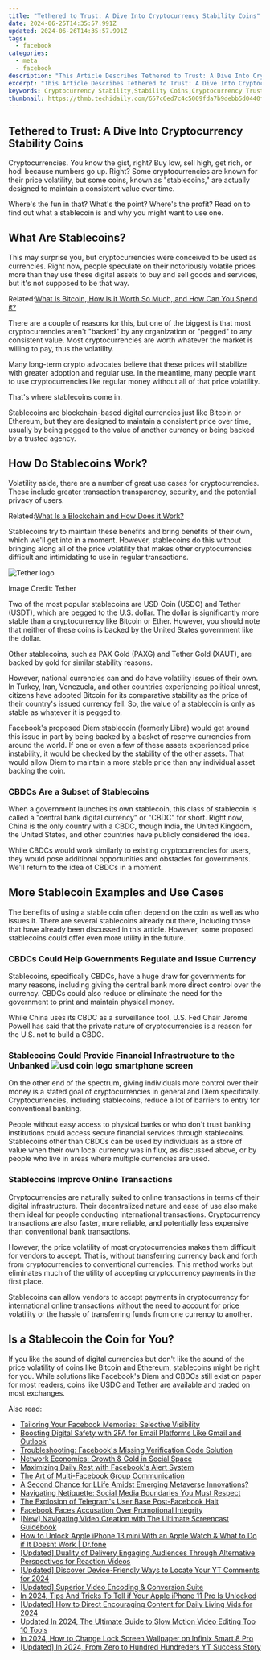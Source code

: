 ```yaml
---
title: "Tethered to Trust: A Dive Into Cryptocurrency Stability Coins"
date: 2024-06-25T14:35:57.991Z
updated: 2024-06-26T14:35:57.991Z
tags:
  - facebook
categories:
  - meta
  - facebook
description: "This Article Describes Tethered to Trust: A Dive Into Cryptocurrency Stability Coins"
excerpt: "This Article Describes Tethered to Trust: A Dive Into Cryptocurrency Stability Coins"
keywords: Cryptocurrency Stability,Stability Coins,Cryptocurrency Trust Mechanisms,Digital Currency Stability Solutions,Tethered Digital Assets,Crypto Market Stability Trends,Securing Cryptocurrency Transactions
thumbnail: https://thmb.techidaily.com/657c6ed7c4c5009fda7b9debb5d0440f9ba124b99f1e715f38abd38365f6151e.png
---
```


## Tethered to Trust: A Dive Into Cryptocurrency Stability Coins

 Cryptocurrencies. You know the gist, right? Buy low, sell high, get rich, or hodl because numbers go up. Right? Some cryptocurrencies are known for their price volatility, but some coins, known as "stablecoins," are actually designed to maintain a consistent value over time.

 Where's the fun in that? What's the point? Where's the profit? Read on to find out what a stablecoin is and why you might want to use one.

## What Are Stablecoins?

 This may surprise you, but cryptocurrencies were conceived to be used as currencies. Right now, people speculate on their notoriously volatile prices more than they use these digital assets to buy and sell goods and services, but it's not supposed to be that way.

 Related:[What Is Bitcoin, How Is it Worth So Much, and How Can You Spend it?](https://www.makeuseof.com/tag/what-is-bitcoin-how-can-you-spend-it/)

 There are a couple of reasons for this, but one of the biggest is that most cryptocurrencies aren't "backed" by any organization or "pegged" to any consistent value. Most cryptocurrencies are worth whatever the market is willing to pay, thus the volatility.

 Many long-term crypto advocates believe that these prices will stabilize with greater adoption and regular use. In the meantime, many people want to use cryptocurrencies like regular money without all of that price volatility.

That's where stablecoins come in.

 Stablecoins are blockchain-based digital currencies just like Bitcoin or Ethereum, but they are designed to maintain a consistent price over time, usually by being pegged to the value of another currency or being backed by a trusted agency.

## How Do Stablecoins Work?

 Volatility aside, there are a number of great use cases for cryptocurrencies. These include greater transaction transparency, security, and the potential privacy of users.

 Related:[What Is a Blockchain and How Does it Work?](https://www.makeuseof.com/what-is-a-blockchain-and-how-does-it-work/)

 Stablecoins try to maintain these benefits and bring benefits of their own, which we'll get into in a moment. However, stablecoins do this without bringing along all of the price volatility that makes other cryptocurrencies difficult and intimidating to use in regular transactions.

![Tether logo](https://static1.makeuseofimages.com/wordpress/wp-content/uploads/2021/04/Tether_full_logo_dm.png)

Image Credit: Tether

 Two of the most popular stablecoins are USD Coin (USDC) and Tether (USDT), which are pegged to the U.S. dollar. The dollar is significantly more stable than a cryptocurrency like Bitcoin or Ether. However, you should note that neither of these coins is backed by the United States government like the dollar.

 Other stablecoins, such as PAX Gold (PAXG) and Tether Gold (XAUT), are backed by gold for similar stability reasons.

 However, national currencies can and do have volatility issues of their own. In Turkey, Iran, Venezuela, and other countries experiencing political unrest, citizens have adopted Bitcoin for its comparative stability as the price of their country's issued currency fell. So, the value of a stablecoin is only as stable as whatever it is pegged to.

 Facebook's proposed Diem stablecoin (formerly Libra) would get around this issue in part by being backed by a basket of reserve currencies from around the world. If one or even a few of these assets experienced price instability, it would be checked by the stability of the other assets. That would allow Diem to maintain a more stable price than any individual asset backing the coin.

### CBDCs Are a Subset of Stablecoins

 When a government launches its own stablecoin, this class of stablecoin is called a "central bank digital currency" or "CBDC" for short. Right now, China is the only country with a CBDC, though India, the United Kingdom, the United States, and other countries have publicly considered the idea.

 While CBDCs would work similarly to existing cryptocurrencies for users, they would pose additional opportunities and obstacles for governments. We'll return to the idea of CBDCs in a moment.

## More Stablecoin Examples and Use Cases

 The benefits of using a stable coin often depend on the coin as well as who issues it. There are several stablecoins already out there, including those that have already been discussed in this article. However, some proposed stablecoins could offer even more utility in the future.

### CBDCs Could Help Governments Regulate and Issue Currency

 Stablecoins, specifically CBDCs, have a huge draw for governments for many reasons, including giving the central bank more direct control over the currency. CBDCs could also reduce or eliminate the need for the government to print and maintain physical money.

 While China uses its CBDC as a surveillance tool, U.S. Fed Chair Jerome Powell has said that the private nature of cryptocurrencies is a reason for the U.S. not to build a CBDC.

### Stablecoins Could Provide Financial Infrastructure to the Unbanked ![usd coin logo smartphone screen](https://static1.makeuseofimages.com/wordpress/wp-content/uploads/2021/04/usd-coin-logo-smartphone-screen.jpg)

 On the other end of the spectrum, giving individuals more control over their money is a stated goal of cryptocurrencies in general and Diem specifically. Cryptocurrencies, including stablecoins, reduce a lot of barriers to entry for conventional banking.

 People without easy access to physical banks or who don't trust banking institutions could access secure financial services through stablecoins. Stablecoins other than CBDCs can be used by individuals as a store of value when their own local currency was in flux, as discussed above, or by people who live in areas where multiple currencies are used.

### Stablecoins Improve Online Transactions

 Cryptocurrencies are naturally suited to online transactions in terms of their digital infrastructure. Their decentralized nature and ease of use also make them ideal for people conducting international transactions. Cryptocurrency transactions are also faster, more reliable, and potentially less expensive than conventional bank transactions.

 However, the price volatility of most cryptocurrencies makes them difficult for vendors to accept. That is, without transferring currency back and forth from cryptocurrencies to conventional currencies. This method works but eliminates much of the utility of accepting cryptocurrency payments in the first place.

 Stablecoins can allow vendors to accept payments in cryptocurrency for international online transactions without the need to account for price volatility or the hassle of transferring funds from one currency to another.

## Is a Stablecoin the Coin for You?

 If you like the sound of digital currencies but don't like the sound of the price volatility of coins like Bitcoin and Ethereum, stablecoins might be right for you. While solutions like Facebook's Diem and CBDCs still exist on paper for most readers, coins like USDC and Tether are available and traded on most exchanges.


<ins class="adsbygoogle"
     style="display:block"
     data-ad-format="autorelaxed"
     data-ad-client="ca-pub-7571918770474297"
     data-ad-slot="1223367746"></ins>



<ins class="adsbygoogle"
     style="display:block"
     data-ad-client="ca-pub-7571918770474297"
     data-ad-slot="8358498916"
     data-ad-format="auto"
     data-full-width-responsive="true"></ins>

<span class="atpl-alsoreadstyle">Also read:</span>
<div><ul>
<li><a href="https://facebook.techidaily.com/tailoring-your-facebook-memories-selective-visibility/"><u>Tailoring Your Facebook Memories: Selective Visibility</u></a></li>
<li><a href="https://facebook.techidaily.com/boosting-digital-safety-with-2fa-for-email-platforms-like-gmail-and-outlook/"><u>Boosting Digital Safety with 2FA for Email Platforms Like Gmail and Outlook</u></a></li>
<li><a href="https://facebook.techidaily.com/troubleshooting-facebooks-missing-verification-code-solution/"><u>Troubleshooting: Facebook's Missing Verification Code Solution</u></a></li>
<li><a href="https://facebook.techidaily.com/network-economics-growth-and-gold-in-social-space/"><u>Network Economics: Growth & Gold in Social Space</u></a></li>
<li><a href="https://facebook.techidaily.com/maximizing-daily-rest-with-facebooks-alert-system/"><u>Maximizing Daily Rest with Facebook's Alert System</u></a></li>
<li><a href="https://facebook.techidaily.com/the-art-of-multi-facebook-group-communication/"><u>The Art of Multi-Facebook Group Communication</u></a></li>
<li><a href="https://facebook.techidaily.com/a-second-chance-for-llife-amidst-emerging-metaverse-innovations/"><u>A Second Chance for LLife Amidst Emerging Metaverse Innovations?</u></a></li>
<li><a href="https://facebook.techidaily.com/navigating-netiquette-social-media-boundaries-you-must-respect/"><u>Navigating Netiquette: Social Media Boundaries You Must Respect</u></a></li>
<li><a href="https://facebook.techidaily.com/the-explosion-of-telegrams-user-base-post-facebook-halt/"><u>The Explosion of Telegram's User Base Post-Facebook Halt</u></a></li>
<li><a href="https://facebook.techidaily.com/facebook-faces-accusation-over-promotional-integrity/"><u>Facebook Faces Accusation Over Promotional Integrity</u></a></li>
<li><a href="https://remote-screen-capture.techidaily.com/new-navigating-video-creation-with-the-ultimate-screencast-guidebook/"><u>[New] Navigating Video Creation with The Ultimate Screencast Guidebook</u></a></li>
<li><a href="https://iphone-unlock.techidaily.com/how-to-unlock-apple-iphone-13-mini-with-an-apple-watch-and-what-to-do-if-it-doesnt-work-drfone-by-drfone-ios/"><u>How to Unlock Apple iPhone 13 mini With an Apple Watch & What to Do if It Doesnt Work | Dr.fone</u></a></li>
<li><a href="https://youtube-clips.techidaily.com/updated-duality-of-delivery-engaging-audiences-through-alternative-perspectives-for-reaction-videos/"><u>[Updated] Duality of Delivery  Engaging Audiences Through Alternative Perspectives for Reaction Videos</u></a></li>
<li><a href="https://facebook-video-footage.techidaily.com/updated-discover-device-friendly-ways-to-locate-your-yt-comments-for-2024/"><u>[Updated] Discover Device-Friendly Ways to Locate Your YT Comments for 2024</u></a></li>
<li><a href="https://on-screen-recording.techidaily.com/updated-superior-video-encoding-and-conversion-suite/"><u>[Updated] Superior Video Encoding & Conversion Suite</u></a></li>
<li><a href="https://sim-unlock.techidaily.com/in-2024-tips-and-tricks-to-tell-if-your-apple-iphone-11-pro-is-unlocked-by-drfone-ios/"><u>In 2024, Tips And Tricks To Tell if Your Apple iPhone 11 Pro Is Unlocked</u></a></li>
<li><a href="https://eaxpv-info.techidaily.com/updated-how-to-direct-encouraging-content-for-daily-living-vids-for-2024/"><u>[Updated] How to Direct Encouraging Content for Daily Living Vids for 2024</u></a></li>
<li><a href="https://ai-video-tools.techidaily.com/updated-in-2024-the-ultimate-guide-to-slow-motion-video-editing-top-10-tools/"><u>Updated In 2024, The Ultimate Guide to Slow Motion Video Editing Top 10 Tools</u></a></li>
<li><a href="https://unlock-android.techidaily.com/in-2024-how-to-change-lock-screen-wallpaper-on-infinix-smart-8-pro-by-drfone-android/"><u>In 2024, How to Change Lock Screen Wallpaper on Infinix Smart 8 Pro</u></a></li>
<li><a href="https://eaxpv-info.techidaily.com/updated-in-2024-from-zero-to-hundred-hundreders-yt-success-story/"><u>[Updated] In 2024, From Zero to Hundred Hundreders  YT Success Story</u></a></li>
</ul></div>
